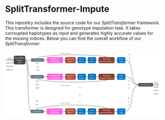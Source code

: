 # SplitTransformer-Impute

This repositry includes the source code for our _SplitTransformer_ framework. This transformer is designed for genotype imputation task. It takes corroupted haplotypes as input and generates highly accurate values for the missing indices. Below you can find the overall workflow of our _SplitTransformer_:

![Overall_view](https://github.com/shilab/SplitTransformer-Impute/blob/main/Overall_view.png)

